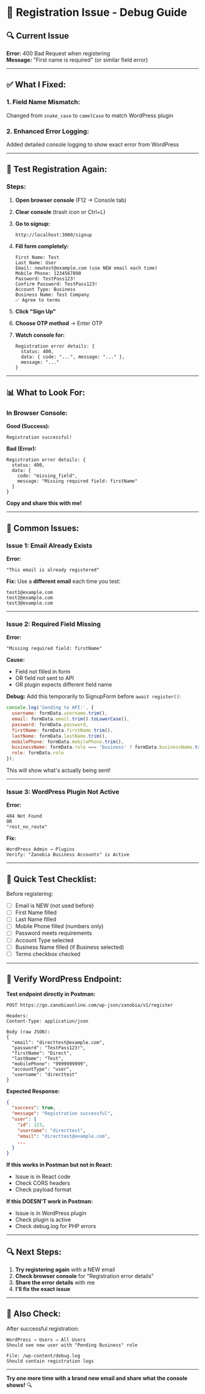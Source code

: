 # 🐛 Registration Issue - Debug Guide

## 🔍 Current Issue

**Error:** 400 Bad Request when registering  
**Message:** "First name is required" (or similar field error)

---

## ✅ **What I Fixed:**

### **1. Field Name Mismatch:**
Changed from `snake_case` to `camelCase` to match WordPress plugin

### **2. Enhanced Error Logging:**
Added detailed console logging to show exact error from WordPress

---

## 🧪 **Test Registration Again:**

### **Steps:**

1. **Open browser console** (F12 → Console tab)

2. **Clear console** (trash icon or Ctrl+L)

3. **Go to signup:**
   ```
   http://localhost:3000/signup
   ```

4. **Fill form completely:**
   ```
   First Name: Test
   Last Name: User
   Email: newtest@example.com (use NEW email each time)
   Mobile Phone: 1234567890
   Password: TestPass123!
   Confirm Password: TestPass123!
   Account Type: Business
   Business Name: Test Company
   ✅ Agree to terms
   ```

5. **Click "Sign Up"**

6. **Choose OTP method** → Enter OTP

7. **Watch console for:**
   ```
   Registration error details: {
     status: 400,
     data: { code: "...", message: "..." },
     message: "..."
   }
   ```

---

## 📊 **What to Look For:**

### **In Browser Console:**

**Good (Success):**
```
Registration successful!
```

**Bad (Error):**
```
Registration error details: {
  status: 400,
  data: {
    code: "missing_field",
    message: "Missing required field: firstName"
  }
}
```

**Copy and share this with me!**

---

## 🔧 **Common Issues:**

### **Issue 1: Email Already Exists**

**Error:**
```
"This email is already registered"
```

**Fix:**
Use a **different email** each time you test:
```
test1@example.com
test2@example.com
test3@example.com
```

---

### **Issue 2: Required Field Missing**

**Error:**
```
"Missing required field: firstName"
```

**Cause:**
- Field not filled in form
- OR field not sent to API
- OR plugin expects different field name

**Debug:**
Add this temporarily to SignupForm before `await register()`:
```javascript
console.log('Sending to API:', {
  username: formData.username.trim(),
  email: formData.email.trim().toLowerCase(),
  password: formData.password,
  firstName: formData.firstName.trim(),
  lastName: formData.lastName.trim(),
  mobilePhone: formData.mobilePhone.trim(),
  businessName: formData.role === 'business' ? formData.businessName.trim() : '',
  role: formData.role
});
```

This will show what's actually being sent!

---

### **Issue 3: WordPress Plugin Not Active**

**Error:**
```
404 Not Found
OR
"rest_no_route"
```

**Fix:**
```
WordPress Admin → Plugins
Verify: "Zanobia Business Accounts" is Active
```

---

## 🎯 **Quick Test Checklist:**

Before registering:
- [ ] Email is NEW (not used before)
- [ ] First Name filled
- [ ] Last Name filled
- [ ] Mobile Phone filled (numbers only)
- [ ] Password meets requirements
- [ ] Account Type selected
- [ ] Business Name filled (if Business selected)
- [ ] Terms checkbox checked

---

## 📡 **Verify WordPress Endpoint:**

**Test endpoint directly in Postman:**

```
POST https://go.zanobiaonline.com/wp-json/zanobia/v1/register

Headers:
Content-Type: application/json

Body (raw JSON):
{
  "email": "directtest@example.com",
  "password": "TestPass123!",
  "firstName": "Direct",
  "lastName": "Test",
  "mobilePhone": "9999999999",
  "accountType": "user",
  "username": "directtest"
}
```

**Expected Response:**
```json
{
  "success": true,
  "message": "Registration successful",
  "user": {
    "id": 123,
    "username": "directtest",
    "email": "directtest@example.com",
    ...
  }
}
```

**If this works in Postman but not in React:**
- Issue is in React code
- Check CORS headers
- Check payload format

**If this DOESN'T work in Postman:**
- Issue is in WordPress plugin
- Check plugin is active
- Check debug.log for PHP errors

---

## 🔍 **Next Steps:**

1. **Try registering again** with a NEW email
2. **Check browser console** for "Registration error details"
3. **Share the error details** with me
4. **I'll fix the exact issue**

---

## 📧 **Also Check:**

After successful registration:
```
WordPress → Users → All Users
Should see new user with "Pending Business" role

File: /wp-content/debug.log
Should contain registration logs
```

---

**Try one more time with a brand new email and share what the console shows!** 🔍

